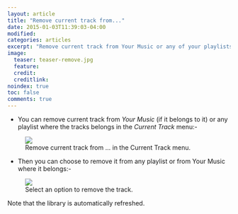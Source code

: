 ```yaml
---
layout: article
title: "Remove current track from..."
date: 2015-01-03T11:39:03-04:00
modified:
categories: articles
excerpt: "Remove current track from Your Music or any of your playlists."
image:
  teaser: teaser-remove.jpg
  feature:
  credit: 
  creditlink:
noindex: true
toc: false
comments: true
---
```


* You can remove current track from _Your Music_ (if it belongs to it) or any playlist where the tracks belongs in the *Current Track* menu:-

<figure>
	<img src="{{ site.url }}/images/remove1.jpg"></a>
	<figcaption>Remove current track from ... in the Current Track menu.</figcaption>
</figure>

* Then you can choose to remove it from any playlist or from Your Music where it belongs:-

<figure>
	<img src="{{ site.url }}/images/remove2.jpg"></a>
	<figcaption>Select an option to remove the track.</figcaption>
</figure>

Note that the library is automatically refreshed.
